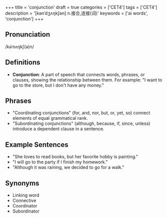 +++
title = 'conjunction'
draft = true
categories = ['CET4']
tags = ['CET4']
description = '[kənˈdʒʌŋk∫ən] n.接合,连接(词)'
keywords = ['ai words', 'conjunction']
+++

## Pronunciation
/kəˈnʌŋkʃ(ə)n/

## Definitions
- **Conjunction**: A part of speech that connects words, phrases, or clauses, showing the relationship between them. For example: "I want to go to the store, but I don't have any money."

## Phrases
- "Coordinating conjunctions" (for, and, nor, but, or, yet, so) connect elements of equal grammatical rank.
- "Subordinating conjunctions" (although, because, if, since, unless) introduce a dependent clause in a sentence.

## Example Sentences
- "She loves to read books, but her favorite hobby is painting."
- "I will go to the party if I finish my homework."
- "Although it was raining, we decided to go for a walk."

## Synonyms
- Linking word
- Connective
- Coordinator
- Subordinator
